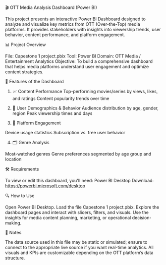 🎬 OTT Media Analysis Dashboard (Power BI)

This project presents an interactive Power BI Dashboard designed to analyze and visualize key metrics from OTT (Over-the-Top) media platforms. It provides stakeholders with insights into viewership trends, user behavior, content performance, and platform engagement.

📊 Project Overview

File: Capestone 1 project.pbix
Tool: Power BI
Domain: OTT Media / Entertainment Analytics
Objective: To build a comprehensive dashboard that helps media platforms understand user engagement and optimize content strategies.

🚀 Features of the Dashboard

1. 📈 Content Performance
Top-performing movies/series by views, likes, and ratings
Content popularity trends over time

2. 👥 User Demographics & Behavior
Audience distribution by age, gender, region
Peak viewership times and days

3. 📱 Platform Engagement

Device usage statistics
Subscription vs. free user behavior

4. 🗂️ Genre Analysis

Most-watched genres
Genre preferences segmented by age group and location

🛠️ Requirements

To view or edit this dashboard, you'll need:
Power BI Desktop
Download: https://powerbi.microsoft.com/desktop

🔍 How to Use

Open Power BI Desktop.
Load the file Capestone 1 project.pbix.
Explore the dashboard pages and interact with slicers, filters, and visuals.
Use the insights for media content planning, marketing, or operational decision-making.

📌 Notes

The data source used in this file may be static or simulated; ensure to connect to the appropriate live source if you want real-time analytics.
All visuals and KPIs are customizable depending on the OTT platform’s data structure.
